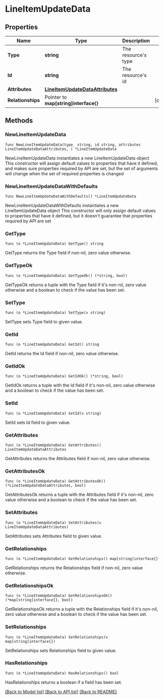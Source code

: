 # LineItemUpdateData

## Properties

Name | Type | Description | Notes
------------ | ------------- | ------------- | -------------
**Type** | **string** | The resource&#39;s type | 
**Id** | **string** | The resource&#39;s id | 
**Attributes** | [**LineItemUpdateDataAttributes**](LineItemUpdateDataAttributes.md) |  | 
**Relationships** | Pointer to **map[string]interface{}** |  | [optional] 

## Methods

### NewLineItemUpdateData

`func NewLineItemUpdateData(type_ string, id string, attributes LineItemUpdateDataAttributes, ) *LineItemUpdateData`

NewLineItemUpdateData instantiates a new LineItemUpdateData object
This constructor will assign default values to properties that have it defined,
and makes sure properties required by API are set, but the set of arguments
will change when the set of required properties is changed

### NewLineItemUpdateDataWithDefaults

`func NewLineItemUpdateDataWithDefaults() *LineItemUpdateData`

NewLineItemUpdateDataWithDefaults instantiates a new LineItemUpdateData object
This constructor will only assign default values to properties that have it defined,
but it doesn't guarantee that properties required by API are set

### GetType

`func (o *LineItemUpdateData) GetType() string`

GetType returns the Type field if non-nil, zero value otherwise.

### GetTypeOk

`func (o *LineItemUpdateData) GetTypeOk() (*string, bool)`

GetTypeOk returns a tuple with the Type field if it's non-nil, zero value otherwise
and a boolean to check if the value has been set.

### SetType

`func (o *LineItemUpdateData) SetType(v string)`

SetType sets Type field to given value.


### GetId

`func (o *LineItemUpdateData) GetId() string`

GetId returns the Id field if non-nil, zero value otherwise.

### GetIdOk

`func (o *LineItemUpdateData) GetIdOk() (*string, bool)`

GetIdOk returns a tuple with the Id field if it's non-nil, zero value otherwise
and a boolean to check if the value has been set.

### SetId

`func (o *LineItemUpdateData) SetId(v string)`

SetId sets Id field to given value.


### GetAttributes

`func (o *LineItemUpdateData) GetAttributes() LineItemUpdateDataAttributes`

GetAttributes returns the Attributes field if non-nil, zero value otherwise.

### GetAttributesOk

`func (o *LineItemUpdateData) GetAttributesOk() (*LineItemUpdateDataAttributes, bool)`

GetAttributesOk returns a tuple with the Attributes field if it's non-nil, zero value otherwise
and a boolean to check if the value has been set.

### SetAttributes

`func (o *LineItemUpdateData) SetAttributes(v LineItemUpdateDataAttributes)`

SetAttributes sets Attributes field to given value.


### GetRelationships

`func (o *LineItemUpdateData) GetRelationships() map[string]interface{}`

GetRelationships returns the Relationships field if non-nil, zero value otherwise.

### GetRelationshipsOk

`func (o *LineItemUpdateData) GetRelationshipsOk() (*map[string]interface{}, bool)`

GetRelationshipsOk returns a tuple with the Relationships field if it's non-nil, zero value otherwise
and a boolean to check if the value has been set.

### SetRelationships

`func (o *LineItemUpdateData) SetRelationships(v map[string]interface{})`

SetRelationships sets Relationships field to given value.

### HasRelationships

`func (o *LineItemUpdateData) HasRelationships() bool`

HasRelationships returns a boolean if a field has been set.


[[Back to Model list]](../README.md#documentation-for-models) [[Back to API list]](../README.md#documentation-for-api-endpoints) [[Back to README]](../README.md)


